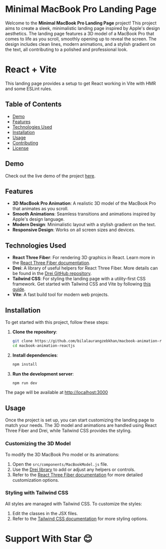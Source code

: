 # Minimal MacBook Pro Landing Page

Welcome to the **Minimal MacBook Pro Landing Page** project! This project aims to create a sleek, minimalistic landing page inspired by Apple's design aesthetics. The landing page features a 3D model of a MacBook Pro that comes to life as you scroll, smoothly opening up to reveal the screen. The design includes clean lines, modern animations, and a stylish gradient on the text, all contributing to a polished and professional look.

# React + Vite
This landing page provides a setup to get React working in Vite with HMR and some ESLint rules.

## Table of Contents

- [Demo](#demo)
- [Features](#features)
- [Technologies Used](#technologies-used)
- [Installation](#installation)
- [Usage](#usage)
- [Contributing](#contributing)
- [License](#license)

## Demo

Check out the live demo of the project [here](#).

## Features

- **3D MacBook Pro Animation**: A realistic 3D model of the MacBook Pro that animates as you scroll.
- **Smooth Animations**: Seamless transitions and animations inspired by Apple's design language.
- **Modern Design**: Minimalistic layout with a stylish gradient on the text.
- **Responsive Design**: Works on all screen sizes and devices.

## Technologies Used

- **React Three Fiber**: For rendering 3D graphics in React. Learn more in the [React Three Fiber documentation](https://r3f.docs.pmnd.rs/getting-started/introduction).
- **Drei**: A library of useful helpers for React Three Fiber. More details can be found in the [Drei GitHub repository](https://github.com/pmndrs/drei).
- **Tailwind CSS**: For styling the landing page with a utility-first CSS framework. Get started with Tailwind CSS and Vite by following [this guide](https://tailwindcss.com/docs/guides/vite).
- **Vite**: A fast build tool for modern web projects.

## Installation

To get started with this project, follow these steps:

1. **Clone the repository**:

   ```bash
   git clone https://github.com/bilalaurangzebkhan/macbook-animation-reactjs.git
   cd macbook-animation-reactjs

2. **Install dependencies**:

   ```bash
   npm install

3. **Run the development server**:

   ```bash
   npm run dev

The page will be available at [http://localhost:3000](http://localhost:3000)


## Usage

Once the project is set up, you can start customizing the landing page to match your needs. The 3D model and animations are handled using React Three Fiber and Drei, while Tailwind CSS provides the styling.

### Customizing the 3D Model

To modify the 3D MacBook Pro model or its animations:

1. Open the `src/components/MacBookModel.js` file.
2. Use the [Drei library](https://github.com/pmndrs/drei) to add or adjust any helpers or controls.
3. Refer to the [React Three Fiber documentation](https://r3f.docs.pmnd.rs/getting-started/introduction) for more detailed customization options.

### Styling with Tailwind CSS

All styles are managed with Tailwind CSS. To customize the styles:

1. Edit the classes in the JSX files.
2. Refer to the [Tailwind CSS documentation](https://tailwindcss.com/docs) for more styling options.

   

# Support With Star 😊